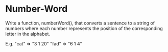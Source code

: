 # Number-Word
Write a function, numberWord(), that converts a sentence to a string of numbers where each number represents
the position of the corresponding letter in the alphabet.

E.g.
  "cat" => "3 1 20"
  "fad" => "6 1 4"
